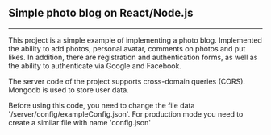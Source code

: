 ## Simple photo blog on React/Node.js
-----------
This project is a simple example of implementing a photo blog. Implemented the ability to add photos, personal avatar, comments on photos and put likes. In addition, there are registration and authentication forms, as well as the ability to authenticate via Google and Facebook.

The server code of the project supports cross-domain queries (CORS).
Mongodb is used to store user data.

Before using this code, you need to change the file data '/server/config/exampleConfig.json'.
For production mode you need to create a similar file with name 'config.json'
